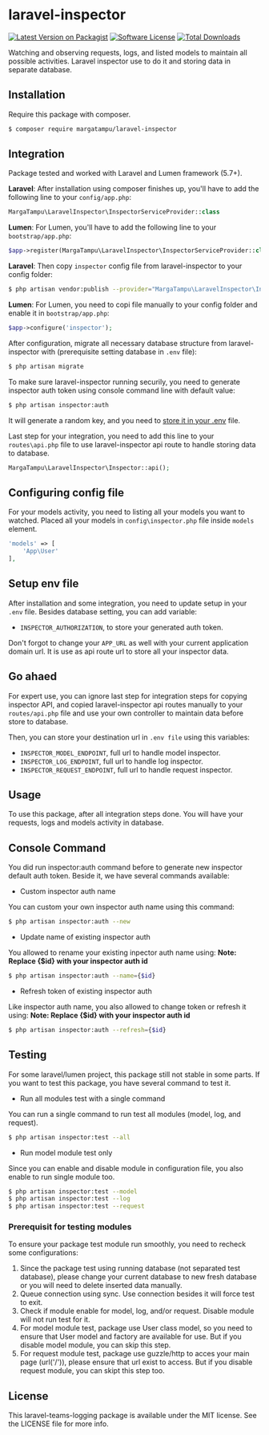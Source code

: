 # laravel-inspector

[![Latest Version on Packagist](https://img.shields.io/packagist/v/margatampu/aravel-inspector.svg?style=flat-square)](https://packagist.org/packages/margatampu/aravel-inspector)
[![Software License](https://img.shields.io/badge/license-MIT-brightgreen.svg?style=flat-square)](LICENSE.md)
[![Total Downloads](https://img.shields.io/packagist/dt/margatampu/aravel-inspector.svg?style=flat-square)](https://packagist.org/packages/margatampu/aravel-inspector)

Watching and observing requests, logs, and listed models to maintain all possible activities. Laravel inspector use to do it and storing data in separate database.

## Installation

Require this package with composer.

```bash
$ composer require margatampu/laravel-inspector
```

## Integration

Package tested and worked with Laravel and Lumen framework (5.7+). 

__Laravel__: After installation using composer finishes up, you'll have to add the following line to your `config/app.php`:

```php
MargaTampu\LaravelInspector\InspectorServiceProvider::class
```

__Lumen__: For Lumen, you'll have to add the following line to your `bootstrap/app.php`:

```php
$app->register(MargaTampu\LaravelInspector\InspectorServiceProvider::class);
```
__Laravel__: Then copy `inspector` config file from laravel-inspector to your config folder:

```bash
$ php artisan vendor:publish --provider="MargaTampu\LaravelInspector\InspectorServiceProvider"
```

__Lumen__: For Lumen, you need to copi file manually to your config folder and enable it in `bootstrap/app.php`:

```php
$app->configure('inspector');
```

After configuration, migrate all necessary database structure from laravel-inspector with (prerequisite setting database in `.env` file):

```bash
$ php artisan migrate
```

To make sure laravel-inspector running securily, you need to generate inspector auth token using console command line with default value:

```bash
$ php artisan inspector:auth
```

It will generate a random key, and you need to [store it in your .env](#setup-env-file) file.

Last step for your integration, you need to add this line to your `routes\api.php` file to use laravel-inspector api route to handle storing data to database.
```php
MargaTampu\LaravelInspector\Inspector::api();
```

## Configuring config file

For your models activity, you need to listing all your models you want to watched. Placed all your models in `config\inspector.php` file inside `models` element.

```php
'models' => [
    'App\User'
],
```

## Setup env file

After installation and some integration, you need to update setup in your `.env` file. Besides database setting, you can add variable:
- `INSPECTOR_AUTHORIZATION`, to store your generated auth token.

Don't forgot to change your `APP_URL` as well with your current application domain url. It is use as api route url to store all your inspector data.

## Go ahaed

For expert use, you can ignore last step for integration steps for copying inspector API, and copied laravel-inspector api routes manually to your `routes/api.php` file and use your own controller to maintain data before store to database.

Then, you can store your destination url in `.env file` using this variables:

- `INSPECTOR_MODEL_ENDPOINT`, full url to handle model inspector.
- `INSPECTOR_LOG_ENDPOINT`, full url to handle log inspector.
- `INSPECTOR_REQUEST_ENDPOINT`, full url to handle request inspector.

## Usage

To use this package, after all integration steps done. You will have your requests, logs and models activity in database.

## Console Command

You did run inspector:auth command before to generate new inspector default auth token. Beside it, we have several commands available:

- Custom inspector auth name

You can custom your own inspector auth name using this command:
```bash
$ php artisan inspector:auth --new
```

- Update name of existing inspector auth

You allowed to rename your existing inpector auth name using: __Note: Replace {$id} with your inspector auth id__

```bash
$ php artisan inspector:auth --name={$id}
```

- Refresh token of existing inspector auth

Like inspector auth name, you also allowed to change token or refresh it using: __Note: Replace {$id} with your inspector auth id__

```bash
$ php artisan inspector:auth --refresh={$id}
```

## Testing
For some laravel/lumen project, this package still not stable in some parts. If you want to test this package, you have several command to test it.

- Run all modules test with a single command

You can run a single command to run test all modules (model, log, and request).
```bash
$ php artisan inspector:test --all
```

- Run model module test only

Since you can enable and disable module in configuration file, you also enable to run single module too.
```bash
$ php artisan inspector:test --model
$ php artisan inspector:test --log
$ php artisan inspector:test --request
```

### Prerequisit for testing modules
To ensure your package test module run smoothly, you need to recheck some configurations:
1. Since the package test using running database (not separated test database), please change your current database to new fresh database or you will need to delete inserted data manually.
2. Queue connection using sync. Use connection besides it will force test to exit.
3. Check if module enable for model, log, and/or request. Disable module will not run test for it.
4. For model module test, package use User class model, so you need to ensure that User model and factory are available for use. But if you disable model module, you can skip this step.
5. For request module test, package use guzzle/http to acces your main page (url('/')), please ensure that url exist to access. But if you disable request module, you can skipt this step too.


## License

This laravel-teams-logging package is available under the MIT license. See the LICENSE file for more info.
